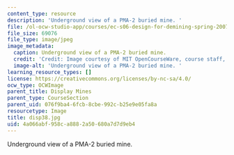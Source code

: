 ```yaml
---
content_type: resource
description: 'Underground view of a PMA-2 buried mine. '
file: /ol-ocw-studio-app/courses/ec-s06-design-for-demining-spring-2007/4a066abf958ca8882a50680a7d7d9eb4_disp38.jpg
file_size: 69076
file_type: image/jpeg
image_metadata:
  caption: Underground view of a PMA-2 buried mine.
  credit: 'Credit: Image courtesy of MIT OpenCourseWare, course staff, and students.'
  image-alt: 'Underground view of a PMA-2 buried mine. '
learning_resource_types: []
license: https://creativecommons.org/licenses/by-nc-sa/4.0/
ocw_type: OCWImage
parent_title: Display Mines
parent_type: CourseSection
parent_uid: 076f9ba4-6fcb-8cbe-992c-b25e9e05fa8a
resourcetype: Image
title: disp38.jpg
uid: 4a066abf-958c-a888-2a50-680a7d7d9eb4
---
```

Underground view of a PMA-2 buried mine. 